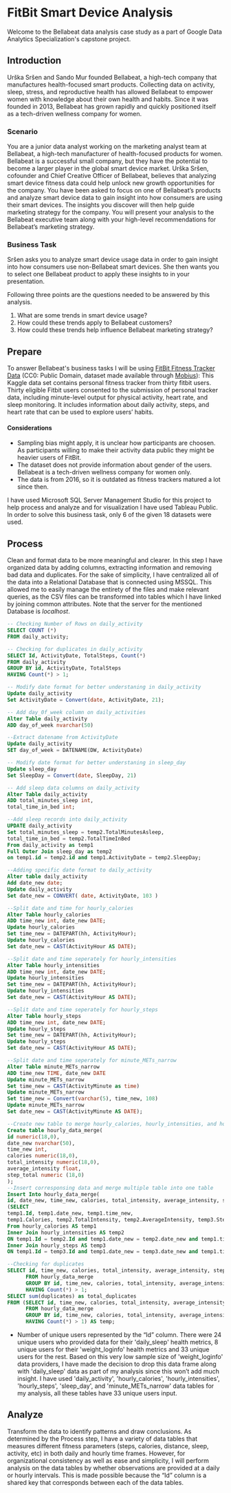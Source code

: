 # FitBit Smart Device Analysis
Welcome to the Bellabeat data analysis case study as a part of Google Data Analytics Specialization's capstone project.
## Introduction
Urška Sršen and Sando Mur founded Bellabeat, a high-tech company that manufactures health-focused smart products. Collecting data on activity, sleep, stress, and reproductive health has allowed Bellabeat to empower women with knowledge about their own health and habits. Since it was founded in 2013, Bellabeat has grown rapidly and quickly positioned itself as a tech-driven wellness company for women. 
### Scenario
You are a junior data analyst working on the marketing analyst team at Bellabeat, a high-tech manufacturer of health-focused products for women. Bellabeat is a successful small company, but they have the potential to become a larger player in the global smart device market. Urška Sršen, cofounder and Chief Creative Officer of Bellabeat, believes that analyzing smart device fitness data could help unlock new growth opportunities for the company. You have been asked to focus on one of Bellabeat’s products and analyze smart device data to gain insight into how consumers are using their smart devices. The insights you discover will then help guide marketing strategy for the company. You will present your analysis to the Bellabeat executive team along with your high-level recommendations for Bellabeat’s marketing strategy.
### Business Task
Sršen asks you to analyze smart device usage data in order to gain insight into how consumers use non-Bellabeat smart devices. She then wants you to select one Bellabeat product to apply these insights to in your presentation. 

Following three points are the questions needed to be answered by this analysis.
1. What are some trends in smart device usage?
2. How could these trends apply to Bellabeat customers?
3. How could these trends help influence Bellabeat marketing strategy?

## Prepare
To answer Bellabeat's business tasks I will be using [FitBit Fitness Tracker Data](https://www.kaggle.com/arashnic/fitbit) (CC0: Public Domain, dataset made available through [Mobius](https://www.kaggle.com/arashnic)): This Kaggle data set contains personal fitness tracker from thirty fitbit users. Thirty eligible Fitbit users consented to the submission of personal tracker data, including minute-level output for physical activity, heart rate, and sleep monitoring. It includes information about daily activity, steps, and heart rate that can be used to explore users’ habits.
#### Considerations
* Sampling bias might apply, it is unclear how participants are choosen. As participants willing to make their activity data public they might be heavier users of FitBit.
* The dataset does not provide information about gender of the users. Bellabeat is a tech-driven wellness company for women only.
* The data is from 2016, so it is outdated as fitness trackers matured a lot since then.

I have used Microsoft SQL Server Management Studio for this project to help process and analyze and for visualization I have used Tableau Public.
In order to solve this business task, only 6 of the given 18 datasets were used.

## Process 
Clean and format data to be more meaningful and clearer. In this step I have organized data by adding columns, extracting information and removing bad data and duplicates.
For the sake of simplicity, I have centralized all of the data into a Relational Database that is connected using MSSQL. This allowed me to easily manage the entirety of the files and make relevant queries, as the CSV files can be transformed into tables which I have linked by joining common attributes. Note that the server for the mentioned Database is *localhost*.
```SQL
-- Checking Number of Rows on daily_activity
SELECT COUNT (*)
FROM daily_activity;

-- Checking for duplicates in daily_activity
SELECT Id, ActivityDate, TotalSteps, Count(*)
FROM daily_activity
GROUP BY id, ActivityDate, TotalSteps
HAVING Count(*) > 1;

-- Modify date format for better understaning in daily_activity
Update daily_activity
Set ActivityDate = Convert(date, ActivityDate, 21);

-- Add day_0f_week column on daily_activities
Alter Table daily_activity
ADD day_of_week nvarchar(50)

--Extract datename from ActivityDate
Update daily_activity
SET day_of_week = DATENAME(DW, ActivityDate)

-- Modify date format for better understaning in sleep_day
Update sleep_day
Set SleepDay = Convert(date, SleepDay, 21)

-- Add sleep data columns on daily_activity
Alter Table daily_activity
ADD total_minutes_sleep int,
total_time_in_bed int;

--Add sleep records into daily_activity
UPDATE daily_activity
Set total_minutes_sleep = temp2.TotalMinutesAsleep,
total_time_in_bed = temp2.TotalTimeInBed 
From daily_activity as temp1
Full Outer Join sleep_day as temp2
on temp1.id = temp2.id and temp1.ActivityDate = temp2.SleepDay;

--Adding specific date format to daily_activity
Alter table daily_activity
Add date_new date;
Update daily_activity
Set date_new = CONVERT( date, ActivityDate, 103 )

--Split date and time for hourly_calories
Alter Table hourly_calories
ADD time_new int, date_new DATE;
Update hourly_calories
Set time_new = DATEPART(hh, ActivityHour);
Update hourly_calories
Set date_new = CAST(ActivityHour AS DATE);

--Split date and time seperately for hourly_intensities
Alter Table hourly_intensities
ADD time_new int, date_new DATE;
Update hourly_intensities
Set time_new = DATEPART(hh, ActivityHour);
Update hourly_intensities
Set date_new = CAST(ActivityHour AS DATE);

--Split date and time seperately for hourly_steps
Alter Table hourly_steps
ADD time_new int, date_new DATE;
Update hourly_steps
Set time_new = DATEPART(hh, ActivityHour);
Update hourly_steps
Set date_new = CAST(ActivityHour AS DATE);

--Split date and time seperately for minute_METs_narrow
Alter Table minute_METs_narrow
ADD time_new TIME, date_new DATE
Update minute_METs_narrow
Set time_new = CAST(ActivityMinute as time)
Update minute_METs_narrow
Set time_new = Convert(varchar(5), time_new, 108)
Update minute_METs_narrow
Set date_new = CAST(ActivityMinute AS DATE);

--Create new table to merge hourly_calories, hourly_intensities, and hourly_steps
Create table hourly_data_merge(
id numeric(18,0),
date_new nvarchar(50),
time_new int,
calories numeric(18,0),
total_intensity numeric(18,0),
average_intensity float,
step_total numeric (18,0)
);
--Insert corresponsing data and merge multiple table into one table
Insert Into hourly_data_merge(
id, date_new, time_new, calories, total_intensity, average_intensity, step_total)
(SELECT 
temp1.Id, temp1.date_new, temp1.time_new, 
temp1.Calories, temp2.TotalIntensity, temp2.AverageIntensity, temp3.StepTotal
From hourly_calories AS temp1
Inner Join hourly_intensities AS temp2
ON temp1.Id = temp2.Id and temp1.date_new = temp2.date_new and temp1.time_new = temp2.time_new 
Inner Join hourly_steps AS temp3
ON temp1.Id = temp3.Id and temp1.date_new = temp3.date_new and temp1.time_new = temp3.time_new);

--Checking for duplicates
SELECT id, time_new, calories, total_intensity, average_intensity, step_total, Count(*) as duplicates
	  FROM hourly_data_merge
	  GROUP BY id, time_new, calories, total_intensity, average_intensity, step_total
	  HAVING Count(*) > 1;
SELECT sum(duplicates) as total_duplicates
FROM (SELECT id, time_new, calories, total_intensity, average_intensity, step_total, Count(*) as duplicates
	  FROM hourly_data_merge
	  GROUP BY id, time_new, calories, total_intensity, average_intensity, step_total
	  HAVING Count(*) > 1) AS temp;
```
* Number of unique users represented by the “Id” column. There were 24 unique users who provided data for their 'daily_sleep' health metrics, 8 unique users for their 'weight_loginfo' health metrics and 33 unique users for the rest. Based on this very low sample size of 'weight_loginfo' data providers, I have made the decision to drop this data frame along with 'daily_sleep' data as part of my analysis since this won’t add much insight. I have used 'daily_activity', 'hourly_calories', 'hourly_intensities', 'hourly_steps', 'sleep_day', and 'minute_METs_narrow' data tables for my analysis, all these tables have 33 unique users input.

## Analyze
Transform the data to identify patterns and draw conclusions. As determined by the Process step, I have a variety of data tables that measures different fitness parameters (steps, calories, distance, sleep, activity, etc) in both daily and hourly time frames. However, for organizational consistency as well as ease and simplicity, I will perform analysis on the data tables by whether observations are provided at a daily or hourly intervals. This is made possible because the “Id” column is a shared key that corresponds between each of the data tables.
